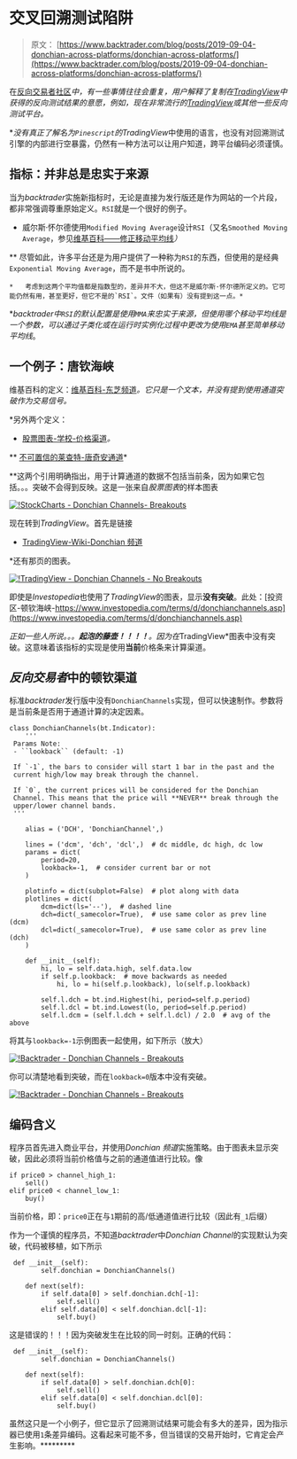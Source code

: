 # 交叉回溯测试陷阱

> 原文： [https://www.backtrader.com/blog/posts/2019-09-04-donchian-across-platforms/donchian-across-platforms/](https://www.backtrader.com/blog/posts/2019-09-04-donchian-across-platforms/donchian-across-platforms/)

在[反向交易者社区](https://community.backtrader.com)*中，有一些事情往往会重复，用户解释了复制在[TradingView](https://www.tradingview.com/)*中获得的反向测试结果的意愿，例如，现在非常流行的[TradingView](https://www.tradingview.com/)*或其他一些反向测试平台。***

 ***没有真正了解名为`Pinescript`的*TradingView*中使用的语言，也没有对回溯测试引擎的内部进行空暴露，仍然有一种方法可以让用户知道，跨平台编码必须谨慎。

## 指标：并非总是忠实于来源

当为*backtrader*实施新指标时，无论是直接为发行版还是作为网站的一个片段，都非常强调尊重原始定义。`RSI`就是一个很好的例子。

*   威尔斯·怀尔德使用`Modified Moving Average`设计`RSI`（又名`Smoothed Moving Average`，参见[维基百科——修正移动平均线](https://en.wikipedia.org/wiki/Moving_average#Modified_moving_average)*）*

**   尽管如此，许多平台还是为用户提供了一种称为`RSI`的东西，但使用的是经典`Exponential Moving Average`，而不是书中所说的。

    *   考虑到这两个平均值都是指数型的，差异并不大，但这不是威尔斯·怀尔德所定义的。它可能仍然有用，甚至更好，但它不是的`RSI`。文件（如果有）没有提到这一点。* 

 **backtrader*中`RSI`的默认配置是使用`MMA`来忠实于来源，但使用哪个移动平均线是一个参数，可以通过子类化或在运行时实例化过程中更改为使用`EMA`甚至*简单移动平均线*。

## 一个例子：唐钦海峡

维基百科的定义：[维基百科-东芝频道](https://en.wikipedia.org/wiki/Donchian_channel)*。它只是一个文本，并没有提到使用通道突破作为交易信号。*

 *另外两个定义：

*   [股票图表-学校-价格渠道](https://school.stockcharts.com/doku.php?id=technical_indicators:price_channels)*。*

**   [不可置信的莱查特-唐奇安通道](https://www.incrediblecharts.com/indicators/donchian_channels.php)* 

 **这两个引用明确指出，用于计算通道的数据不包括当前条，因为如果它包括。。。突破不会得到反映。这是一张来自*股票图表*的样本图表

[![!StockCharts - Donchian Channels- Breakouts](../Images/512c85750a80fc209a258ad68dc0244c.png)](../stockcharts-donchian-breakouts.png)

现在转到*TradingView*。首先是链接

*   [TradingView-Wiki-Donchian 频道](https://www.tradingview.com/wiki/Donchian_Channels_(DC))

 *还有那页的图表。

[![!TradingView - Donchian Channels - No
Breakouts](../Images/1f22b391934c6b4235b98301ff2faa53.png)](../tradingview-donchian-no-breakouts.png)

即使是*Investopedia*也使用了*TradingView*的图表，显示**没有突破**。此处：[投资区-顿钦海峡-https://www.investopedia.com/terms/d/donchianchannels.asp](https://www.investopedia.com/terms/d/donchianchannels.asp)

 *正如一些人所说。。。**起泡的藤壶！！！！**。因为在*TradingView*图表中没有突破。这意味着该指标的实现是使用**当前**价格条来计算渠道。

## *反向交易者*中的顿钦渠道

标准*backtrader*发行版中没有`DonchianChannels`实现，但可以快速制作。参数将是当前条是否用于通道计算的决定因素。

```
class DonchianChannels(bt.Indicator):
    '''
 Params Note:
 - ``lookback`` (default: -1)

 If `-1`, the bars to consider will start 1 bar in the past and the
 current high/low may break through the channel.

 If `0`, the current prices will be considered for the Donchian
 Channel. This means that the price will **NEVER** break through the
 upper/lower channel bands.
 '''

    alias = ('DCH', 'DonchianChannel',)

    lines = ('dcm', 'dch', 'dcl',)  # dc middle, dc high, dc low
    params = dict(
        period=20,
        lookback=-1,  # consider current bar or not
    )

    plotinfo = dict(subplot=False)  # plot along with data
    plotlines = dict(
        dcm=dict(ls='--'),  # dashed line
        dch=dict(_samecolor=True),  # use same color as prev line (dcm)
        dcl=dict(_samecolor=True),  # use same color as prev line (dch)
    )

    def __init__(self):
        hi, lo = self.data.high, self.data.low
        if self.p.lookback:  # move backwards as needed
            hi, lo = hi(self.p.lookback), lo(self.p.lookback)

        self.l.dch = bt.ind.Highest(hi, period=self.p.period)
        self.l.dcl = bt.ind.Lowest(lo, period=self.p.period)
        self.l.dcm = (self.l.dch + self.l.dcl) / 2.0  # avg of the above 
```

将其与`lookback=-1`示例图表一起使用，如下所示（放大）

[![!Backtrader - Donchian Channels -
Breakouts](../Images/67b221ded88718787c4a004f6b1c1a95.png)](../bt-donchian-lookback-1-breakouts.png)

你可以清楚地看到突破，而在`lookback=0`版本中没有突破。

[![!Backtrader - Donchian Channels -
Breakouts](../Images/bb0156d82aa9eb5ad1bc84813d12ab01.png)](../bt-donchian-lookback-0-no-breakouts.png)

## 编码含义

程序员首先进入商业平台，并使用*Donchian 频道*实施策略。由于图表未显示突破，因此必须将当前价格值与之前的通道值进行比较。像

```
if price0 > channel_high_1:
    sell()
elif price0 < channel_low_1:
    buy() 
```

当前价格，即：`price0`正在与`1`期前的高/低通道值进行比较（因此有`_1`后缀）

作为一个谨慎的程序员，不知道*backtrader*中*Donchian Channel*的实现默认为突破，代码被移植，如下所示

```
 def __init__(self):
        self.donchian = DonchianChannels()

    def next(self):
        if self.data[0] > self.donchian.dch[-1]:
            self.sell()
        elif self.data[0] < self.donchian.dcl[-1]:
            self.buy() 
```

这是错误的！！！因为突破发生在比较的同一时刻。正确的代码：

```
 def __init__(self):
        self.donchian = DonchianChannels()

    def next(self):
        if self.data[0] > self.donchian.dch[0]:
            self.sell()
        elif self.data[0] < self.donchian.dcl[0]:
            self.buy() 
```

虽然这只是一个小例子，但它显示了回溯测试结果可能会有多大的差异，因为指示器已使用`1`条差异编码。这看起来可能不多，但当错误的交易开始时，它肯定会产生影响。*********